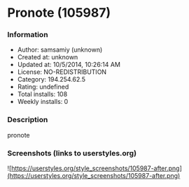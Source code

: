 # Pronote (105987)

### Information
- Author: samsamiy (unknown)
- Created at: unknown
- Updated at: 10/5/2014, 10:26:14 AM
- License: NO-REDISTRIBUTION
- Category: 194.254.62.5
- Rating: undefined
- Total installs: 108
- Weekly installs: 0


### Description
pronote


### Screenshots (links to userstyles.org)
![https://userstyles.org/style_screenshots/105987-after.png](https://userstyles.org/style_screenshots/105987-after.png)



